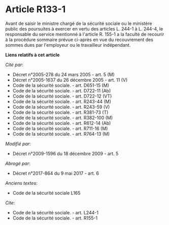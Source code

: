 # Article R133-1

Avant de saisir le ministre chargé de la sécurité sociale ou le ministère public des poursuites à exercer en vertu des
articles L. 244-1 à L. 244-4, le responsable du service mentionné à l'article R. 155-1 a la faculté de recourir à la
procédure sommaire prévue ci-après en vue du recouvrement des sommes dues par l'employeur ou le travailleur indépendant.

**Liens relatifs à cet article**

_Cité par_:

  - Décret n°2005-278 du 24 mars 2005 - art. 5 (M)
  - Décret n°2005-1637 du 26 décembre 2005 - art. 11 (V)
  - Code de la sécurité sociale. - art. D651-15 (M)
  - Code de la sécurité sociale. - art. D722-11 (Ab)
  - Code de la sécurité sociale. - art. D722-12 (VT)
  - Code de la sécurité sociale. - art. R243-44 (M)
  - Code de la sécurité sociale. - art. R243-59 (V)
  - Code de la sécurité sociale. - art. R381-73 (T)
  - Code de la sécurité sociale. - art. R382-100 (M)
  - Code de la sécurité sociale. - art. R612-14 (Ab)
  - Code de la sécurité sociale. - art. R711-16 (M)
  - Code de la sécurité sociale. - art. R764-13 (M)

_Modifié par_:

  - Décret n°2009-1596 du 18 décembre 2009 - art. 5

_Abrogé par_:

  - Décret n°2017-864 du 9 mai 2017 - art. 6

_Anciens textes_:

  - Code de la sécurité sociale L165

_Cite_:

  - Code de la sécurité sociale. - art. L244-1
  - Code de la sécurité sociale. - art. R155-1

